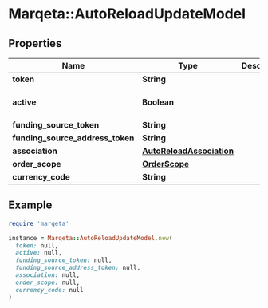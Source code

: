 # Marqeta::AutoReloadUpdateModel

## Properties

| Name | Type | Description | Notes |
| ---- | ---- | ----------- | ----- |
| **token** | **String** |  | [optional] |
| **active** | **Boolean** |  | [optional][default to true] |
| **funding_source_token** | **String** |  | [optional] |
| **funding_source_address_token** | **String** |  | [optional] |
| **association** | [**AutoReloadAssociation**](AutoReloadAssociation.md) |  | [optional] |
| **order_scope** | [**OrderScope**](OrderScope.md) |  | [optional] |
| **currency_code** | **String** |  | [optional] |

## Example

```ruby
require 'marqeta'

instance = Marqeta::AutoReloadUpdateModel.new(
  token: null,
  active: null,
  funding_source_token: null,
  funding_source_address_token: null,
  association: null,
  order_scope: null,
  currency_code: null
)
```

